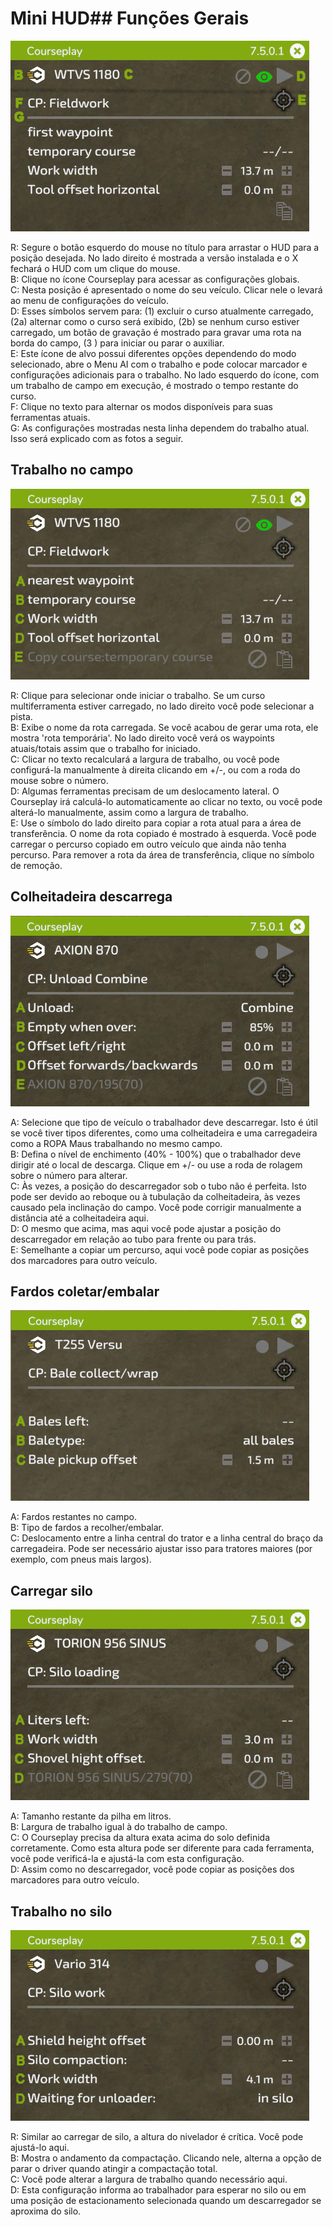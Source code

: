 # Mini HUD## Funções Gerais

![Image](../assets/images/minihudhelp_general_0_0_478_305.png)

  
R: Segure o botão esquerdo do mouse no título para arrastar o HUD para a posição desejada. No lado direito é mostrada a versão instalada e o X fechará o HUD com um clique do mouse.  
B: Clique no ícone Courseplay para acessar as configurações globais.  
C: Nesta posição é apresentado o nome do seu veículo. Clicar nele o levará ao menu de configurações do veículo.  
D: Esses símbolos servem para: (1) excluir o curso atualmente carregado, (2a) alternar como o curso será exibido, (2b) se nenhum curso estiver carregado, um botão de gravação é mostrado para gravar uma rota na borda do campo, (3 ) para iniciar ou parar o auxiliar.  
E: Este ícone de alvo possui diferentes opções dependendo do modo selecionado, abre o Menu AI com o trabalho e pode colocar marcador e configurações adicionais para o trabalho. No lado esquerdo do ícone, com um trabalho de campo em execução, é mostrado o tempo restante do curso.  
F: Clique no texto para alternar os modos disponíveis para suas ferramentas atuais.  
G: As configurações mostradas nesta linha dependem do trabalho atual. Isso será explicado com as fotos a seguir.  


## Trabalho no campo

![Image](../assets/images/minihudhelp_fieldwork_0_0_478_305.png)

  
R: Clique para selecionar onde iniciar o trabalho. Se um curso multiferramenta estiver carregado, no lado direito você pode selecionar a pista.  
B: Exibe o nome da rota carregada. Se você acabou de gerar uma rota, ele mostra 'rota temporária'. No lado direito você verá os waypoints atuais/totais assim que o trabalho for iniciado.  
C: Clicar no texto recalculará a largura de trabalho, ou você pode configurá-la manualmente à direita clicando em +/-, ou com a roda do mouse sobre o número.  
D: Algumas ferramentas precisam de um deslocamento lateral. O Courseplay irá calculá-lo automaticamente ao clicar no texto, ou você pode alterá-lo manualmente, assim como a largura de trabalho.  
E: Use o símbolo do lado direito para copiar a rota atual para a área de transferência. O nome da rota copiado é mostrado à esquerda. Você pode carregar o percurso copiado em outro veículo que ainda não tenha percurso. Para remover a rota da área de transferência, clique no símbolo de remoção.  


## Colheitadeira descarrega

![Image](../assets/images/minihudhelp_combineunload_0_0_478_305.png)

  
A: Selecione que tipo de veículo o trabalhador deve descarregar. Isto é útil se você tiver tipos diferentes, como uma colheitadeira e uma carregadeira como a ROPA Maus trabalhando no mesmo campo.  
B: Defina o nível de enchimento (40% - 100%) que o trabalhador deve dirigir até o local de descarga. Clique em +/- ou use a roda de rolagem sobre o número para alterar.  
C: Às vezes, a posição do descarregador sob o tubo não é perfeita. Isto pode ser devido ao reboque ou à tubulação da colheitadeira, às vezes causado pela inclinação do campo. Você pode corrigir manualmente a distância até a colheitadeira aqui.  
D: O mesmo que acima, mas aqui você pode ajustar a posição do descarregador em relação ao tubo para frente ou para trás.  
E: Semelhante a copiar um percurso, aqui você pode copiar as posições dos marcadores para outro veículo.  


## Fardos coletar/embalar

![Image](../assets/images/minihudhelp_balecollect_0_0_478_305.png)

  
A: Fardos restantes no campo.  
B: Tipo de fardos a recolher/embalar.  
C: Deslocamento entre a linha central do trator e a linha central do braço da carregadeira. Pode ser necessário ajustar isso para tratores maiores (por exemplo, com pneus mais largos).

## Carregar silo

![Image](../assets/images/minihudhelp_siloloader_0_0_478_305.png)

  
A: Tamanho restante da pilha em litros.  
B: Largura de trabalho igual à do trabalho de campo.  
C: O Courseplay precisa da altura exata acima do solo definida corretamente. Como esta altura pode ser diferente para cada ferramenta, você pode verificá-la e ajustá-la com esta configuração.  
D: Assim como no descarregador, você pode copiar as posições dos marcadores para outro veículo.  


## Trabalho no silo

![Image](../assets/images/minihudhelp_siloworker_0_0_478_305.png)

  
R: Similar ao carregar de silo, a altura do nivelador é crítica. Você pode ajustá-lo aqui.  
B: Mostra o andamento da compactação. Clicando nele, alterna a opção de parar o driver quando atingir a compactação total.  
C: Você pode alterar a largura de trabalho quando necessário aqui.  
D: Esta configuração informa ao trabalhador para esperar no silo ou em uma posição de estacionamento selecionada quando um descarregador se aproxima do silo.  


